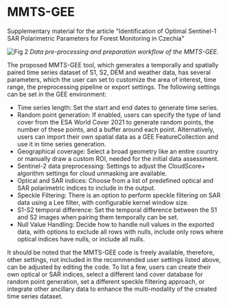 # MMTS-GEE
Supplementary material for the article "Identification of Optimal Sentinel-1 SAR Polarimetric Parameters for Forest Monitoring in Czechia"

![Fig  2](https://github.com/user-attachments/assets/4ade6475-bbfb-45d2-9f1b-2309e0c822b8)
_Data pre-processing and preparation workflow of the MMTS-GEE._

The proposed MMTS-GEE tool, which generates a temporally and spatially paired time series dataset of S1, S2, DEM and weather data, has several parameters, which the user can set to customize the area of interest, time range, the preprocessing pipeline or export settings. The following settings can be set in the GEE environment: 
- Time series length: Set the start and end dates to generate time series.
- Random point generation: If enabled, users can specify the type of land cover from the ESA World Cover 2021 to generate random points, the number of these points, and a buffer around each point. Alternatively, users can import their own spatial data as a GEE FeatureCollection and use it in time series generation.
- Geographical coverage: Select a broad geometry like an entire country or manually draw a custom ROI, needed for the initial data assessment.
- Sentinel-2 data preprocessing: Settings to adjust the CloudScore+ algorithm settings for cloud unmasking are available.
- Optical and SAR indices: Choose from a list of predefined optical and SAR polarimetric indices to include in the output.
- Speckle Filtering: There is an option to perform speckle filtering on SAR data using a Lee filter, with configurable kernel window size.
- S1-S2 temporal difference: Set the temporal difference between the S1 and S2 images when pairing them temporally can be set.
- Null Value Handling: Decide how to handle null values in the exported data, with options to exclude all rows with nulls, include only rows where optical indices have nulls, or include all nulls.

It should be noted that the MMTS-GEE code is freely available, therefore, other settings, not included in the recommended user settings listed above, can be adjusted by editing the code. To list a few, users can create their own optical or SAR indices, select a different land cover database for random point generation, set a different speckle filtering approach, or integrate other ancillary data to enhance the multi-modality of the created time series dataset.
